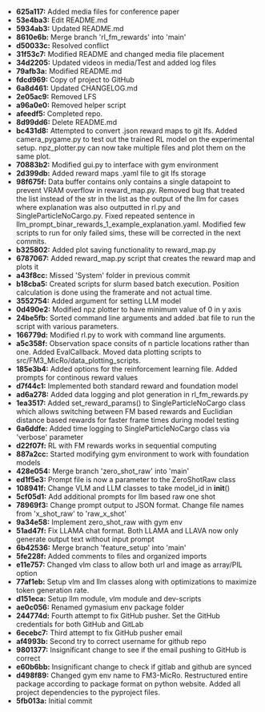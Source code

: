 - **625a117:** Added media files for conference paper
- **53e4ba3:** Edit README.md
- **5934ab3:** Updated README.md
- **8610e6b:** Merge branch 'rl_fm_rewards' into 'main'
- **d50033c:** Resolved conflict
- **31f53c7:** Modified README and changed media file placement
- **34d2205:** Updated videos in media/Test and added log files
- **79afb3a:** Modified README.md
- **fdcd969:** Copy of project to GitHub
- **6a8d461:** Updated CHANGELOG.md
- **2e05ac9:** Removed LFS
- **a96a0e0:** Removed helper script
- **afeedf5:** Completed repo.
- **8d99dd6:** Delete README.md
- **bc431d8:** Attempted to convert .json reward maps to git lfs. Added camera_pygame.py to test out the trained RL model on the experimental setup. npz_plotter.py can now take multiple files and plot them on the same plot.
- **70883b2:** Modified gui.py to interface with gym environment
- **2d399db:** Added reward maps .yaml file to git lfs storage
- **98f675f:** Data buffer contains only contains a single datapoint to prevent VRAM overflow in reward_map.py. Removed bug that treated the list instead of the str in the list as the output of the llm for cases where explanation was also outputted in rl.py and SingleParticleNoCargo.py. Fixed repeated sentence in llm_prompt_binar_rewards_1_example_explanation.yaml. Modified few scripts to run for only failed sims, these will be corrected in the next commits.
- **b325802:** Added plot saving functionality to reward_map.py
- **6787067:** Added reward_map.py script that creates the reward map and plots it
- **a43f8cc:** Missed 'System' folder in previous commit
- **b18cba5:** Created scripts for slurm based batch execution. Position calculation is done using the framerate and not actual time.
- **3552754:** Added argument for setting LLM model
- **0d490e2:** Modified npz plotter to have minimum value of 0 in y axis
- **24be5fb:** Sorted command line arguments and added .bat file to run the script with various parameters.
- **166779d:** Modified rl.py to work with command line arguments.
- **a5c358f:** Observation space consits of n particle locations rather than one. Added EvalCallback. Moved data plotting scripts to src/FM3_MicRo/data_plotting_scripts.
- **185e3b4:** Added options for the reinforcement learning file. Added prompts for continous reward values
- **d7f44c1:** Implemented both standard reward and foundation model
- **ad6a278:** Added data logging and plot generation in rl_fm_rewards.py
- **1ea3517:** Added set_reward_params() to SingleParticleNoCargo class which allows switching between FM based rewards and Euclidian distance based rewards for faster frame times during model testing
- **6a6ddfe:** Added time logging to SingleParticleNoCargo class via 'verbose' parameter
- **d22f07f:** RL with FM rewards works in sequential computing
- **887a2cc:** Started modifying gym environment to work with foundation models
- **428e054:** Merge branch 'zero_shot_raw' into 'main'
- **ed1f5e3:** Prompt file is now a parameter to the ZeroShotRaw class
- **108941f:** Change VLM and LLM classes to take model_id in __init__()
- **5cf05d1:** Add additional prompts for llm based raw one shot
- **78969f3:** Change prompt output to JSON format. Change file names from 'x_shot_raw' to 'raw_x_shot'
- **9a34e58:** Implement zero_shot_raw with gym env
- **51ad47f:** Fix LLAMA chat format. Both LLAMA and LLAVA now only generate output text without input prompt
- **6b42536:** Merge branch 'feature_setup' into 'main'
- **5fe228f:** Added comments to files and organized imports
- **e11e757:** Changed vlm class to allow both url and image as array/PIL option
- **77af1eb:** Setup vlm and llm classes along with optimizations to maximize token generation rate.
- **d151eca:** Setup llm module, vlm module and dev-scripts
- **ae0c056:** Renamed gymasium env package folder
- **244774d:** Fourth attempt to fix GitHub pusher. Set the GitHub credentials for both GitHub and GitLab
- **6ecebc7:** Third attempt to fix GitHub pusher email
- **af4993b:** Second try to correct username for github repo
- **9801377:** Insignificant change to see if the email pushing to GitHub is correct
- **e60b6bb:** Insignificant change to check if gitlab and github are synced
- **d498f89:** Changed gym env name to FM3-MicRo. Restructured entire package according to package format on python website. Added all project dependencies to the pyproject files.
- **5fb013a:** Initial commit

